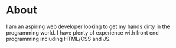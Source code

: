 # About

I am an aspiring web developer looking to get my hands dirty in the programming world. 
I have plenty of experience with front end programming including HTML/CSS and JS.
